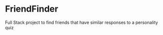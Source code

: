 # FriendFinder
Full Stack project to find friends that have similar responses to a personality quiz
